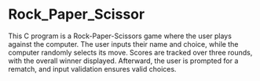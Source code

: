 # Rock_Paper_Scissor
This C program is a Rock-Paper-Scissors game where the user plays against the computer. The user inputs their name and choice, while the computer randomly selects its move. Scores are tracked over three rounds, with the overall winner displayed. Afterward, the user is prompted for a rematch, and input validation ensures valid choices.
